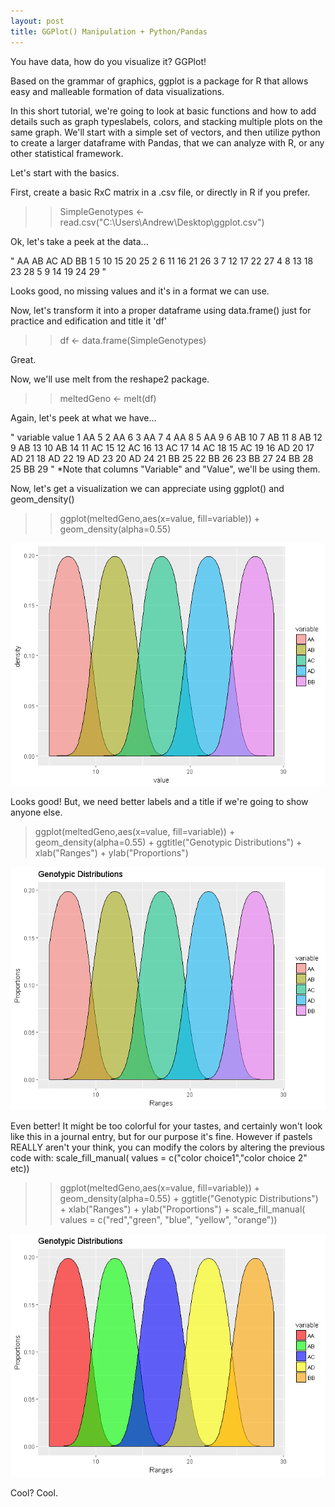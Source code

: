 ```yaml
---
layout: post
title: GGPlot() Manipulation + Python/Pandas
---
```


You have data, how do you visualize it? GGPlot!

Based on the grammar of graphics, ggplot is a package for R that allows easy and malleable formation of data visualizations. 

In this short tutorial, we're going to look at basic functions and how to add details such as graph typeslabels, colors, 
and stacking multiple plots on the same graph. We'll start with a simple set of vectors, and then utilize python to create a 
larger dataframe with Pandas, that we can analyze with R, or any other statistical framework. 

Let's start with the basics. 

First, create a basic RxC matrix in a .csv file, or directly in R if you prefer. 

>> SimpleGenotypes <- read.csv("C:\\Users\\Andrew\\Desktop\\ggplot.csv")

Ok, let's take a peek at the data...

"
  AA AB AC AD BB
1  5 10 15 20 25
2  6 11 16 21 26
3  7 12 17 22 27
4  8 13 18 23 28
5  9 14 19 24 29
"

Looks good, no missing values and it's in a format we can use.

Now, let's transform it into a proper dataframe using data.frame() just for practice and edification and title it 'df'

>> df <- data.frame(SimpleGenotypes)

Great.

Now, we'll use melt from the reshape2 package.

>> meltedGeno <- melt(df)

Again, let's peek at what we have...

"
   variable value
1        AA     5
2        AA     6
3        AA     7
4        AA     8
5        AA     9
6        AB    10
7        AB    11
8        AB    12
9        AB    13
10       AB    14
11       AC    15
12       AC    16
13       AC    17
14       AC    18
15       AC    19
16       AD    20
17       AD    21
18       AD    22
19       AD    23
20       AD    24
21       BB    25
22       BB    26
23       BB    27
24       BB    28
25       BB    29
"
*Note that columns "Variable" and "Value", we'll be using them. 

Now, let's get a visualization we can appreciate using ggplot() and geom_density()

>>ggplot(meltedGeno,aes(x=value, fill=variable)) + geom_density(alpha=0.55)

<img src="/Images/GenoPlot1.png" class="inline"/>

Looks good! But, we need better labels and a title if we're going to show anyone else. 

> ggplot(meltedGeno,aes(x=value, fill=variable)) + geom_density(alpha=0.55) + ggtitle("Genotypic Distributions") + 
  xlab("Ranges") + ylab("Proportions")
  
<img src="/Images/GenoPlot2.png" class="inline"/>

Even better! It might be too colorful for your tastes, and certainly won't look like this in a journal entry, but for our 
purpose it's fine. However if pastels REALLY aren't your think, you can modify the colors by altering the previous code with:
scale_fill_manual( values = c("color choice1","color choice 2" etc))

>>ggplot(meltedGeno,aes(x=value, fill=variable)) + geom_density(alpha=0.55) + ggtitle("Genotypic Distributions") + 
  xlab("Ranges") + ylab("Proportions") + scale_fill_manual( values = c("red","green", "blue", "yellow", "orange"))

 <img src="/Images/GenoPlot3.png" class="inline"/>
 
 Cool? Cool.

  
